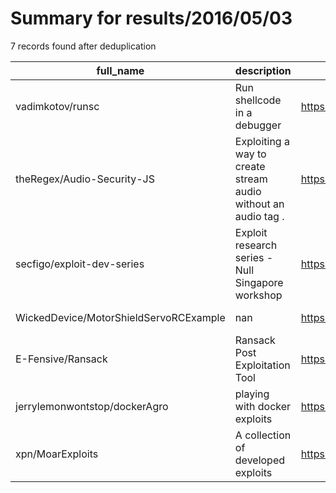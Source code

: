 
# Summary for results/2016/05/03
    
7 records found after deduplication

| full_name | description | html_url | matched_list | matched_count | pushed_at | size | stargazers_count | language | forks_count |
|----------------------------------------|----------------------------------------------------------------|-----------------------------------------------------------|----------------|-----------------|---------------------------|--------|--------------------|------------|---------------|
| vadimkotov/runsc | Run shellcode in a debugger | https://github.com/vadimkotov/runsc | ['shellcode'] | 1 | 2016-05-03 07:10:41+00:00 | 1 | 1 | C | 0 |
| theRegex/Audio-Security-JS | Exploiting a way to create stream audio without an audio tag . | https://github.com/theRegex/Audio-Security-JS | ['exploit'] | 1 | 2016-05-03 19:33:25+00:00 | 3006 | 1 | JavaScript | 0 |
| secfigo/exploit-dev-series | Exploit research series - Null Singapore workshop | https://github.com/secfigo/exploit-dev-series | ['exploit'] | 1 | 2016-05-03 07:10:49+00:00 | 26 | 7 | Python | 9 |
| WickedDevice/MotorShieldServoRCExample | nan | https://github.com/WickedDevice/MotorShieldServoRCExample | ['rce'] | 1 | 2016-05-03 02:08:42+00:00 | 1 | 0 | Arduino | 2 |
| E-Fensive/Ransack | Ransack Post Exploitation Tool | https://github.com/E-Fensive/Ransack | ['exploit'] | 1 | 2016-05-03 14:17:30+00:00 | 17 | 18 | Shell | 6 |
| jerrylemonwontstop/dockerAgro | playing with docker exploits | https://github.com/jerrylemonwontstop/dockerAgro | ['exploit'] | 1 | 2016-05-03 15:50:46+00:00 | 0 | 0 | | 0 |
| xpn/MoarExploits | A collection of developed exploits | https://github.com/xpn/MoarExploits | ['exploit'] | 1 | 2016-05-03 21:56:29+00:00 | 2 | 3 | C | 3 |
